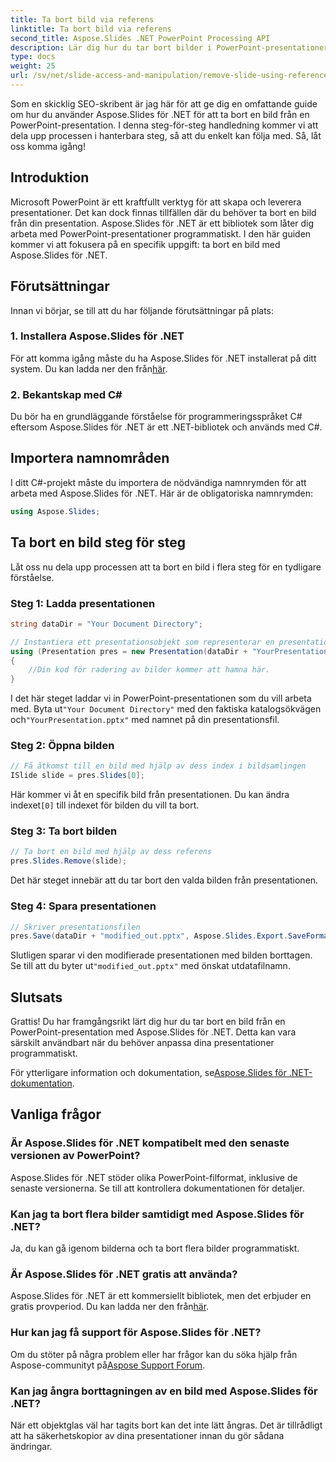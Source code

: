 ```yaml
---
title: Ta bort bild via referens
linktitle: Ta bort bild via referens
second_title: Aspose.Slides .NET PowerPoint Processing API
description: Lär dig hur du tar bort bilder i PowerPoint-presentationer med Aspose.Slides för .NET, ett kraftfullt bibliotek för .NET-utvecklare.
type: docs
weight: 25
url: /sv/net/slide-access-and-manipulation/remove-slide-using-reference/
---
```


Som en skicklig SEO-skribent är jag här för att ge dig en omfattande guide om hur du använder Aspose.Slides för .NET för att ta bort en bild från en PowerPoint-presentation. I denna steg-för-steg handledning kommer vi att dela upp processen i hanterbara steg, så att du enkelt kan följa med. Så, låt oss komma igång!

## Introduktion

Microsoft PowerPoint är ett kraftfullt verktyg för att skapa och leverera presentationer. Det kan dock finnas tillfällen där du behöver ta bort en bild från din presentation. Aspose.Slides för .NET är ett bibliotek som låter dig arbeta med PowerPoint-presentationer programmatiskt. I den här guiden kommer vi att fokusera på en specifik uppgift: ta bort en bild med Aspose.Slides för .NET.

## Förutsättningar

Innan vi börjar, se till att du har följande förutsättningar på plats:

### 1. Installera Aspose.Slides för .NET

 För att komma igång måste du ha Aspose.Slides för .NET installerat på ditt system. Du kan ladda ner den från[här](https://releases.aspose.com/slides/net/).

### 2. Bekantskap med C#

Du bör ha en grundläggande förståelse för programmeringsspråket C# eftersom Aspose.Slides för .NET är ett .NET-bibliotek och används med C#.

## Importera namnområden

I ditt C#-projekt måste du importera de nödvändiga namnrymden för att arbeta med Aspose.Slides för .NET. Här är de obligatoriska namnrymden:

```csharp
using Aspose.Slides;
```

## Ta bort en bild steg för steg

Låt oss nu dela upp processen att ta bort en bild i flera steg för en tydligare förståelse.

### Steg 1: Ladda presentationen

```csharp
string dataDir = "Your Document Directory";

// Instantiera ett presentationsobjekt som representerar en presentationsfil
using (Presentation pres = new Presentation(dataDir + "YourPresentation.pptx"))
{
    //Din kod för radering av bilder kommer att hamna här.
}
```

 I det här steget laddar vi in PowerPoint-presentationen som du vill arbeta med. Byta ut`"Your Document Directory"` med den faktiska katalogsökvägen och`"YourPresentation.pptx"` med namnet på din presentationsfil.

### Steg 2: Öppna bilden

```csharp
// Få åtkomst till en bild med hjälp av dess index i bildsamlingen
ISlide slide = pres.Slides[0];
```

 Här kommer vi åt en specifik bild från presentationen. Du kan ändra indexet`[0]` till indexet för bilden du vill ta bort.

### Steg 3: Ta bort bilden

```csharp
// Ta bort en bild med hjälp av dess referens
pres.Slides.Remove(slide);
```

Det här steget innebär att du tar bort den valda bilden från presentationen.

### Steg 4: Spara presentationen

```csharp
// Skriver presentationsfilen
pres.Save(dataDir + "modified_out.pptx", Aspose.Slides.Export.SaveFormat.Pptx);
```

 Slutligen sparar vi den modifierade presentationen med bilden borttagen. Se till att du byter ut`"modified_out.pptx"` med önskat utdatafilnamn.

## Slutsats

Grattis! Du har framgångsrikt lärt dig hur du tar bort en bild från en PowerPoint-presentation med Aspose.Slides för .NET. Detta kan vara särskilt användbart när du behöver anpassa dina presentationer programmatiskt.

 För ytterligare information och dokumentation, se[Aspose.Slides för .NET-dokumentation](https://reference.aspose.com/slides/net/).

## Vanliga frågor

### Är Aspose.Slides för .NET kompatibelt med den senaste versionen av PowerPoint?
Aspose.Slides för .NET stöder olika PowerPoint-filformat, inklusive de senaste versionerna. Se till att kontrollera dokumentationen för detaljer.

### Kan jag ta bort flera bilder samtidigt med Aspose.Slides för .NET?
Ja, du kan gå igenom bilderna och ta bort flera bilder programmatiskt.

### Är Aspose.Slides för .NET gratis att använda?
 Aspose.Slides för .NET är ett kommersiellt bibliotek, men det erbjuder en gratis provperiod. Du kan ladda ner den från[här](https://releases.aspose.com/).

### Hur kan jag få support för Aspose.Slides för .NET?
 Om du stöter på några problem eller har frågor kan du söka hjälp från Aspose-communityt på[Aspose Support Forum](https://forum.aspose.com/).

### Kan jag ångra borttagningen av en bild med Aspose.Slides för .NET?
När ett objektglas väl har tagits bort kan det inte lätt ångras. Det är tillrådligt att ha säkerhetskopior av dina presentationer innan du gör sådana ändringar.